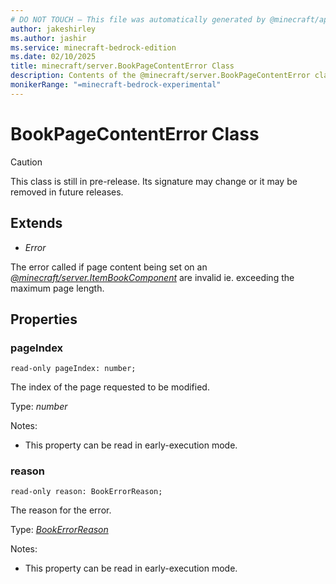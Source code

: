 ```yaml
---
# DO NOT TOUCH — This file was automatically generated by @minecraft/api-docs-generator, to report problems file an issue at https://github.com/Mojang/minecraft-scripting-libraries
author: jakeshirley
ms.author: jashir
ms.service: minecraft-bedrock-edition
ms.date: 02/10/2025
title: minecraft/server.BookPageContentError Class
description: Contents of the @minecraft/server.BookPageContentError class.
monikerRange: "=minecraft-bedrock-experimental"
---
```

# BookPageContentError Class

> [!CAUTION]
> This class is still in pre-release.  Its signature may change or it may be removed in future releases.

## Extends
- *Error*

The error called if page content being set on an [*@minecraft/server.ItemBookComponent*](../../../scriptapi/minecraft/server/ItemBookComponent.md) are invalid ie. exceeding the maximum page length.

## Properties

### **pageIndex**
`read-only pageIndex: number;`

The index of the page requested to be modified.

Type: *number*

Notes:
  - This property can be read in early-execution mode.

### **reason**
`read-only reason: BookErrorReason;`

The reason for the error.

Type: [*BookErrorReason*](BookErrorReason.md)

Notes:
  - This property can be read in early-execution mode.

